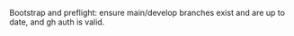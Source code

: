 Bootstrap and preflight: ensure main/develop branches exist and are up to date, and gh auth is valid.